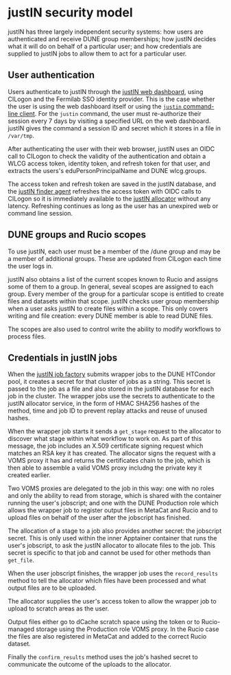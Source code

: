 # justIN security model

justIN has three largely independent security systems: how users are
authenticated and receive DUNE group memberships; how justIN decides what it
will do on behalf of a particular user; and how credentials are supplied to
justIN jobs to allow them to act for a particular user.

## User authentication

Users authenticate to justIN through the 
[justIN web dashboard](dashboard.md), using CILogon
and the Fermilab SSO identity provider. This is the case whether the user
is using the web dashboard itself or using the 
[`justin` command-line client](justin_command.md).
For the `justin` command, the user must re-authorize their session every
7 days by visiting a specified URL on the web dashboard. justIN gives the
command a session ID and secret which it stores in a file in `/var/tmp`.

After authenticating the user with their web browser, justIN uses an OIDC
call to CILogon to check the validity of the authentication and obtain a WLCG
access token, identity token, and refresh token for that user, and extracts
the users's eduPersonPrincipalName and DUNE wlcg.groups. 

The access token and refresh token are saved in the justIN database, and the
[justIN finder agent](agents.finder.md) refreshes the access token with
OIDC calls to CILogon so it is immediately available to the 
[justIN allocator](services.allocator.md) without any latency.
Refreshing continues as long as the user has an unexpired web or
command line session.

## DUNE groups and Rucio scopes

To use justIN, each user must be a member of the /dune group and may be a
member of additional groups. These are updated from CILogon each time the 
user logs in. 

justIN also obtains a list of the current scopes known to Rucio and 
assigns some of them to a group. In general, seveal scopes are assigned to
each group. Every member of the group for a particular scope is entitled to 
create files and datasets within that scope. justIN checks user group 
membership when a user asks justIN to create files within a scope. This only
covers writing and file creation: every DUNE member is able to read DUNE
files.

The scopes are also used to control write the 
ability to modify workflows to process files. 

## Credentials in justIN jobs

When the [justIN job factory](agents.job_factory.md) submits wrapper jobs to 
the DUNE HTCondor pool, 
it creates a secret for that cluster of jobs as a string. This secret
is passed to the job as a file and also stored in the justIN database for 
each job in the cluster. The wrapper jobs use the secrets to authenticate
to the justIN allocator service, in the form of HMAC SHA256 hashes of the
method, time and job ID to prevent replay attacks and reuse of unused hashes.

When the wrapper job starts it sends a `get_stage` request to the allocator 
to discover what stage within what workflow to work on. As part of this
message, the job includes an X.509 certificate signing request which matches
an RSA key it has created. The allocator signs the request with a VOMS proxy
it has and returns the certificates chain to the job, which is then able to 
assemble a valid VOMS proxy includng the private key it created earlier.

Two VOMS proxies are delegated to the job in this way: one with no roles and
only the ability to read from storage, which is shared with the container
running the user's jobscript; and one with the DUNE Production role
which allows the wrapper job to register output files in MetaCat and Rucio 
and to upload files on behalf of the user after the
jobscript has finished.

The allocation of a stage to a job also provides another secret: the
jobscript secret. This is only used within the inner Apptainer container 
that runs the user's jobscript, to ask the justIN allocator to allocate files 
to the job. This secret is specific to that job and cannot be used
for other methods than `get_file`.

When the user jobscript finishes, the wrapper job uses the `record_results` 
method to tell the allocator which files have been processed and what output
files are to be uploaded. 

The allocator supplies the user's access token 
to allow the wrapper job to upload to scratch areas as the user.

Output files either go to dCache scratch space using the token or to
Rucio-managed storage using the Production role VOMS proxy. In the Rucio
case the files are also registered in MetaCat and added to the correct 
Rucio dataset. 

Finally the `confirm_results` method uses the job's hashed
secret to communicate the outcome of the uploads to the allocator. 
